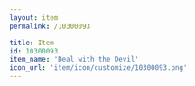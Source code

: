 ```yaml
---
layout: item
permalink: /10300093

title: Item
id: 10300093
item_name: 'Deal with the Devil'
icon_url: 'item/icon/customize/10300093.png'
---
```

